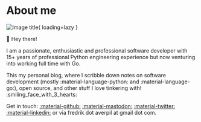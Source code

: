 # About me

![Image title](https://github.com/fredrikaverpil.png){ loading=lazy }

:wave: Hey there!

I am a passionate, enthusiastic and professional software developer with 15+ years of professional Python engineering experience but now venturing into working full time with Go.

This my personal blog, where I scribble down notes on software development (mostly :material-language-python: and :material-language-go:), open source, and other stuff I love tinkering with! :smiling_face_with_3_hearts:

Get in touch: [:material-github:](https://github.com/fredrikaverpil)
[:material-mastodon:](https://fosstodon.org/@fredrikaverpil)
[:material-twitter:](https://twitter.com/fredrikaverpil)
[:material-linkedin:](https://www.linkedin.com/in/fredrik/) or via fredrik dot averpil at gmail dot com.
